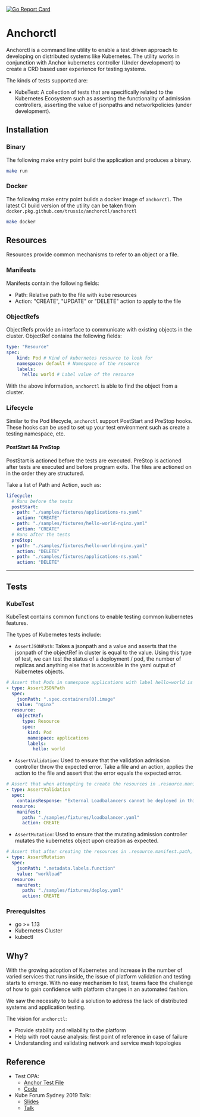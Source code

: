 <!-- [![codecov](https://codecov.io/gh/trussio/anchorctl/branch/master/graph/badge.svg)](https://codecov.io/gh/trussio/anchorctl) -->
[![Go Report Card](https://goreportcard.com/badge/github.com/covarity/anchorctl)](https://goreportcard.com/report/github.com/covarity/anchorctl)


# Anchorctl

Anchorctl is a command line utility to enable a test driven approach to developing on distributed systems like Kubernetes. The utility
works in conjunction with Anchor kubernetes controller (Under development) to create a CRD based user experience for testing systems.

The kinds of tests supported are:
- KubeTest: A collection of tests that are specifically related to the Kubernetes Ecosystem such as asserting the functionality of admission controllers, asserting the value of jsonpaths and networkpolicies (under development).


## Installation

### Binary

The following make entry point build the application and produces a binary.

```bash
make run
```

### Docker

The following make entry point builds a docker image of `anchorctl`. The latest CI build version of the utility can be taken from `docker.pkg.github.com/trussio/anchorctl/anchorctl`

```bash
make docker
```

## Resources

Resources provide common mechanisms to refer to an object or a file.

### Manifests

Manifests contain the following fields:
- Path: Relative path to the file with kube resources
- Action: "CREATE", "UPDATE" or "DELETE" action to apply to the file

### ObjectRefs

ObjectRefs provide an interface to communicate with existing objects in the cluster. ObjectRef contains the following fields:
```yaml
type: "Resource"
spec:
    kind: Pod # Kind of kubernetes resource to look for
    namespace: default # Namespace of the resource
    labels:
      hello: world # Label value of the resource
```

With the above information, `anchorctl` is able to find the object from a cluster.

### Lifecycle

Similar to the Pod lifecycle, `anchorctl` support PostStart and PreStop hooks. These hooks can be used to set up your test environment such as create a testing namespace, etc.

#### PostStart && PreStop

PostStart is actioned before the tests are executed. PreStop is actioned after tests are executed and before program exits. The files are actioned on in the order they are structured.

Take a list of Path and Action, such as:
```yaml
lifecycle:
  # Runs before the tests
  postStart:
  - path: "./samples/fixtures/applications-ns.yaml"
    action: "CREATE"
  - path: "./samples/fixtures/hello-world-nginx.yaml"
    action: "CREATE"
  # Runs after the tests
  preStop:
  - path: "./samples/fixtures/hello-world-nginx.yaml"
    action: "DELETE"
  - path: "./samples/fixtures/applications-ns.yaml"
    action: "DELETE"
```

---

## Tests

### KubeTest

KubeTest contains common functions to enable testing common kubernetes features.

The types of Kubernetes tests include:
- `AssertJSONPath`: Takes a jsonpath and a value and asserts that the jsonpath of the objectRef in cluster is equal to the value.
Using this type of test, we can test the status of a deployment / pod, the number of replicas and anything else that is accessible in the yaml output of Kubernetes objects.

```yaml
# Assert that Pods in namespace applications with label hello=world is scheduled on the docker-desktop node.
- type: AssertJSONPath
  spec:
    jsonPath: ".spec.containers[0].image"
    value: "nginx"
  resource:
    objectRef:
      type: Resource
      spec:
        kind: Pod
        namespace: applications
        labels:
          hello: world
```

- `AssertValidation`: Used to ensure that the validation admission controller throw the expected error. Take a file and
an action, applies the action to the file and assert that the error equals the expected error.

```yaml
# Assert that when attempting to create the resources in .resource.manifest.path, the error is returned by the API Server.
- type: AssertValidation
  spec:
    containsResponse: "External Loadbalancers cannot be deployed in this cluster"
  resource:
    manifest:
      path: "./samples/fixtures/loadbalancer.yaml"
      action: CREATE
```

- `AssertMutation`: Used to ensure that the mutating admission controller mutates the kubernetes object upon creation
as expected.

```yaml
# Assert that after creating the resources in .resource.manifest.path, the jsonpath of the object created has defined value.
- type: AssertMutation
  spec:
    jsonPath: ".metadata.labels.function"
    value: "workload"
  resource:
    manifest:
      path: "./samples/fixtures/deploy.yaml"
      action: CREATE

```

### Prerequisites

- go >= 1.13
- Kubernetes Cluster
- kubectl

## Why?

With the growing adoption of Kubernetes and increase in the number of varied services that runs inside, the issue of
platform validation and testing starts to emerge. With no easy mechanism to test, teams face the challenge of how to
gain confidence with platform changes in an automated fashion.

We saw the necessity to build a solution to address the lack of distributed systems and application testing.

The vision for `anchorctl`:

- Provide stability and reliability to the platform
- Help with root cause analysis: first point of reference in case of failure
- Understanding and validating network and service mesh topologies

## Reference
- Test OPA:
    - [Anchor Test File](https://github.com/covarity/examples/blob/master/examples/test-admission-controller/test/anchor_test_ci.yaml)
    - [Code](https://github.com/covarity/examples/blob/master/examples/test-admission-controller)
- Kube Forum Sydney 2019 Talk:
    - [Slides](https://github.com/covarity/demos/tree/master/kube-forum-2019)
    - [Talk](https://youtu.be/tGDAuij5RvE)
